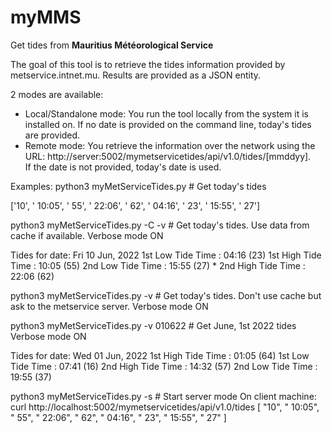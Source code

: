 # myMMS

Get tides from **Mauritius Météorological Service**

The goal of this tool is to retrieve the tides information provided by metservice.intnet.mu.
Results are provided as a JSON entity.

2 modes are available:
- Local/Standalone mode: You run the tool locally from the system it is installed on. If no date is provided on the command line, today's tides are provided.  
- Remote mode: You retrieve the information over the network using the URL: http://server:5002/mymetservicetides/api/v1.0/tides/[mmddyy].  
  If the date is not provided, today's date is used. 

Examples:
  python3 myMetServiceTides.py          # Get today's tides

  ['10', ' 10:05', ' 55', ' 22:06', ' 62', ' 04:16', ' 23', ' 15:55', ' 27']

  python3 myMetServiceTides.py -C -v    # Get today's tides. Use data from cache if available. Verbose mode ON

  Tides for date: Fri 10 Jun, 2022
  1st Low Tide Time  : 04:16 (23)
  1st High Tide Time : 10:05 (55)
  2nd Low Tide Time  : 15:55 (27) *
  2nd High Tide Time : 22:06 (62)

  python3 myMetServiceTides.py -v       # Get today's tides. Don't use cache but ask to the metservice server. Verbose mode ON

  python3 myMetServiceTides.py -v 010622  # Get June, 1st 2022 tides Verbose mode ON

  Tides for date: Wed 01 Jun, 2022
  1st High Tide Time : 01:05 (64)
  1st Low Tide Time  : 07:41 (16)
  2nd High Tide Time : 14:32 (57)
  2nd Low Tide Time  : 19:55 (37)

  python3 myMetServiceTides.py -s       # Start server mode
  On client machine:
  curl http://localhost:5002/mymetservicetides/api/v1.0/tides
  [
    "10",
    " 10:05",
    " 55",
    " 22:06",
    " 62",
    " 04:16",
    " 23",
    " 15:55",
    " 27"
  ]

